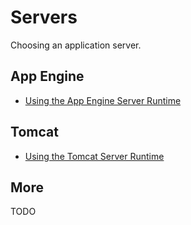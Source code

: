 # Servers
Choosing an application server.

## App Engine

* [Using the App Engine Server Runtime](./AppEngine.html)

## Tomcat

* [Using the Tomcat Server Runtime](./Tomcat.html)

## More
TODO